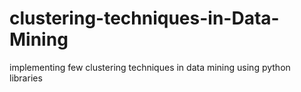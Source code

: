 # clustering-techniques-in-Data-Mining
implementing few clustering techniques in data mining using python libraries
